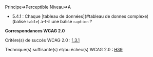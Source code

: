 Principe=>Perceptible
Niveau=>A

*   5.4.1 : Chaque [tableau de données](#tableau de donnes complexe) (balise `table`) a-t-il une balise `caption` ?

**Correspondances WCAG 2.0**

Critère(s) de succès WCAG 2.0 : [1.3.1](http://www.w3.org/Translations/WCAG20-fr/#content-structure-separation-programmatic)

Technique(s) suffisante(s) et/ou échec(s) WCAG 2.0 : [H39](http://www.w3.org/TR/WCAG-TECHS/H39.html)
